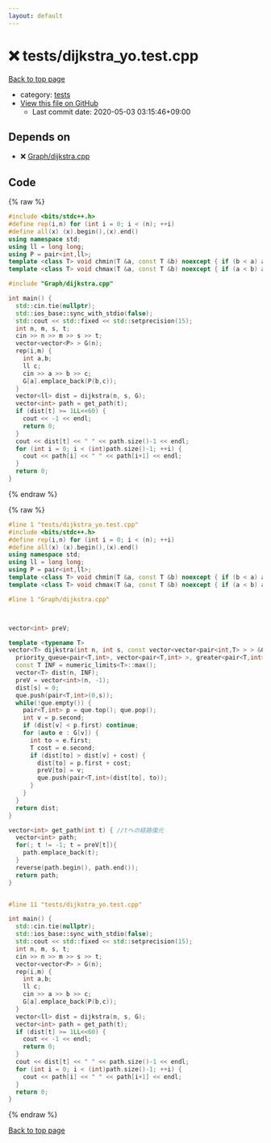 ```yaml
---
layout: default
---
```


<!-- mathjax config similar to math.stackexchange -->
<script type="text/javascript" async
  src="https://cdnjs.cloudflare.com/ajax/libs/mathjax/2.7.5/MathJax.js?config=TeX-MML-AM_CHTML">
</script>
<script type="text/x-mathjax-config">
  MathJax.Hub.Config({
    TeX: { equationNumbers: { autoNumber: "AMS" }},
    tex2jax: {
      inlineMath: [ ['$','$'] ],
      processEscapes: true
    },
    "HTML-CSS": { matchFontHeight: false },
    displayAlign: "left",
    displayIndent: "2em"
  });
</script>

<script type="text/javascript" src="https://cdnjs.cloudflare.com/ajax/libs/jquery/3.4.1/jquery.min.js"></script>
<script src="https://cdn.jsdelivr.net/npm/jquery-balloon-js@1.1.2/jquery.balloon.min.js" integrity="sha256-ZEYs9VrgAeNuPvs15E39OsyOJaIkXEEt10fzxJ20+2I=" crossorigin="anonymous"></script>
<script type="text/javascript" src="../../assets/js/copy-button.js"></script>
<link rel="stylesheet" href="../../assets/css/copy-button.css" />


# :x: tests/dijkstra_yo.test.cpp

<a href="../../index.html">Back to top page</a>

* category: <a href="../../index.html#b61a6d542f9036550ba9c401c80f00ef">tests</a>
* <a href="{{ site.github.repository_url }}/blob/master/tests/dijkstra_yo.test.cpp">View this file on GitHub</a>
    - Last commit date: 2020-05-03 03:15:46+09:00




## Depends on

* :x: <a href="../../library/Graph/dijkstra.cpp.html">Graph/dijkstra.cpp</a>


## Code

<a id="unbundled"></a>
{% raw %}
```cpp
#include <bits/stdc++.h>
#define rep(i,n) for (int i = 0; i < (n); ++i)
#define all(x) (x).begin(),(x).end()
using namespace std;
using ll = long long;
using P = pair<int,ll>;
template <class T> void chmin(T &a, const T &b) noexcept { if (b < a) a = b; }
template <class T> void chmax(T &a, const T &b) noexcept { if (a < b) a = b; }

#include "Graph/dijkstra.cpp"

int main() {
  std::cin.tie(nullptr);
  std::ios_base::sync_with_stdio(false);
  std::cout << std::fixed << std::setprecision(15);
  int n, m, s, t;
  cin >> n >> m >> s >> t;
  vector<vector<P> > G(n);
  rep(i,m) {
    int a,b;
    ll c;
    cin >> a >> b >> c;
    G[a].emplace_back(P(b,c));
  }
  vector<ll> dist = dijkstra(n, s, G);
  vector<int> path = get_path(t);
  if (dist[t] >= 1LL<<60) {
    cout << -1 << endl;
    return 0;
  }
  cout << dist[t] << " " << path.size()-1 << endl;
  for (int i = 0; i < (int)path.size()-1; ++i) {
    cout << path[i] << " " << path[i+1] << endl;
  }
  return 0;
}
```
{% endraw %}

<a id="bundled"></a>
{% raw %}
```cpp
#line 1 "tests/dijkstra_yo.test.cpp"
#include <bits/stdc++.h>
#define rep(i,n) for (int i = 0; i < (n); ++i)
#define all(x) (x).begin(),(x).end()
using namespace std;
using ll = long long;
using P = pair<int,ll>;
template <class T> void chmin(T &a, const T &b) noexcept { if (b < a) a = b; }
template <class T> void chmax(T &a, const T &b) noexcept { if (a < b) a = b; }

#line 1 "Graph/dijkstra.cpp"



vector<int> preV;

template <typename T>
vector<T> dijkstra(int n, int s, const vector<vector<pair<int,T> > > &G) {
  priority_queue<pair<T,int>, vector<pair<T,int> >, greater<pair<T,int> > > que;
  const T INF = numeric_limits<T>::max();
  vector<T> dist(n, INF);
  preV = vector<int>(n, -1);
  dist[s] = 0;
  que.push(pair<T,int>(0,s));
  while(!que.empty()) {
    pair<T,int> p = que.top(); que.pop();
    int v = p.second;
    if (dist[v] < p.first) continue;
    for (auto e : G[v]) {
      int to = e.first;
      T cost = e.second;
      if (dist[to] > dist[v] + cost) {
        dist[to] = p.first + cost;
        preV[to] = v;
        que.push(pair<T,int>(dist[to], to));
      }
    }
  }
  return dist;
}

vector<int> get_path(int t) { //tへの経路復元
  vector<int> path;
  for(; t != -1; t = preV[t]){
    path.emplace_back(t);
  }
  reverse(path.begin(), path.end());
  return path;
}


#line 11 "tests/dijkstra_yo.test.cpp"

int main() {
  std::cin.tie(nullptr);
  std::ios_base::sync_with_stdio(false);
  std::cout << std::fixed << std::setprecision(15);
  int n, m, s, t;
  cin >> n >> m >> s >> t;
  vector<vector<P> > G(n);
  rep(i,m) {
    int a,b;
    ll c;
    cin >> a >> b >> c;
    G[a].emplace_back(P(b,c));
  }
  vector<ll> dist = dijkstra(n, s, G);
  vector<int> path = get_path(t);
  if (dist[t] >= 1LL<<60) {
    cout << -1 << endl;
    return 0;
  }
  cout << dist[t] << " " << path.size()-1 << endl;
  for (int i = 0; i < (int)path.size()-1; ++i) {
    cout << path[i] << " " << path[i+1] << endl;
  }
  return 0;
}

```
{% endraw %}

<a href="../../index.html">Back to top page</a>

